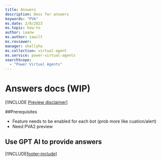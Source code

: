 ```yaml
---
title: Answers
description: Desc for answers
keywords: "PVA"
ms.date: 2/8/2023
ms.topic: how-to
author: iaanw
ms.author: iawilt
ms.reviewer: 
manager: shellyha
ms.collection: virtual-agent
ms.service: power-virtual-agents
searchScope:
  - "Power Virtual Agents"
---
```


# Answers docs (WIP)

[!INCLUDE [Preview disclaimer](includes/cc-beta-prerelease-disclaimer.md)]




<!-- TODO
> - [ ] Connect to intro and hub (when written...)
> - [ ] Update naming/branding wording (waiting on final)
> - [ ] Add mgmt proc
> - [ ] Get lims (waiting for Elliott's reply 2/14@1116)
 -->

<INTRO>

##Prerequisites
- Feature needs to be enabled for each bot (prob more like cuation/alert)
- Need PVA2 preview

## Use GPT AI to provide answers



[!INCLUDE[footer-include](includes/footer-banner.md)]